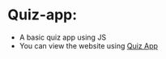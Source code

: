 # Quiz-app:

 - A basic quiz app using JS <br>
 - You can view the website using [Quiz App](https://jashkarangiya.github.io/quiz-app/) 
 

 
